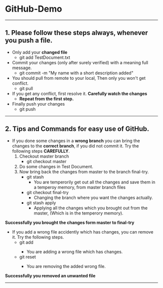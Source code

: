 # GitHub-Demo
---
## 1. Please follow these steps **always**, whenever you push a file.
- Only add your **changed file**
  - git add TestDocument.txt
- Commit your changes (only after surely verified) with a meaning full message. 
  - git commit -m "My name with a short description added"
- You should pull from remote to your local, Then only you won't get conflict.
  - git pull
- If you get any conflict, first resolve it. **Carefully watch the changes**
  - **Repeat from the first step.**
- Finally push your changes
  - git push
  
---

## 2. Tips and Commands for easy use of GitHub.
- If you done some changes in a **wrong branch** you can bring the changes to the **correct branch**, if you did not commit it. Try the following steps **CAREFULLY**.
  1. Checkout master branch
      - git checkout master
  2. Do some changes in Test Document.
  3. Now bring back the changes from master to the branch final-try.
      - git stash
        - You are temperorily get out all the changes and save them in a temperoy memory, from master branch files
      - git checkout final-try
        - Changing the branch where you want the changes actually.
      - git stash apply
        - Applying all the changes which you brought out from the master, (Which is in the temperory memory).
        
 **Successfully you brought the changes form master to final-try** 
 
 - If you add a wrong file accidently which has changes, you can remove it. Try the following steps.
    - git add <Changed wrong file name>
      - You are adding a wrong file which has changes.
    - git reset <Changed wrong file name>
      - You are removing the added wrong file.
      
 **Successfully you removed an unwanted file**
 
 ---
